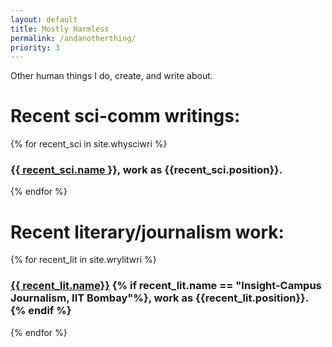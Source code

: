 ```yaml
---
layout: default
title: Mostly Harmless
permalink: /andanotherthing/
priority: 3
---
```

Other human things I do, create, and write about.

<h1>Recent sci-comm writings:</h1>
{% for recent_sci in site.whysciwri %}
  <h3><a href="{{ recent_sci.url }}">{{ recent_sci.name }}</a>, work as {{recent_sci.position}}.</h3> 
{% endfor %}

<h1>Recent literary/journalism work:</h1>
{% for recent_lit in site.wrylitwri %}
  <h3><a href="{{ recent_lit.url }}">{{ recent_lit.name}}</a>
  {% if recent_lit.name == "Insight-Campus Journalism, IIT Bombay"%}, work as {{recent_lit.position}}.
  {% endif %}
  </h3> 
{% endfor %}
<div id="sketch-container" style="text-align:center;">
			<script type="text/javascript" src=" {{ "assets/notwhiterabbit.js"  | relative_url }} "></script>
		</div>